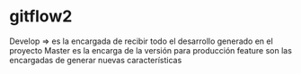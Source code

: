 # gitflow2
Develop => es la encargada de recibir todo el desarrollo generado en el proyecto
Master es la encarga de la versión para producción
feature son las encargadas de generar nuevas características